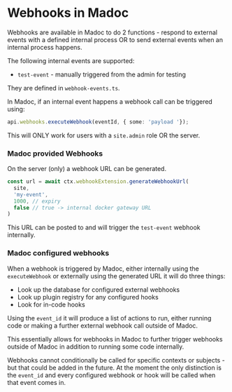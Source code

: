 # Webhooks in Madoc

Webhooks are available in Madoc to do 2 functions - respond to external events with a defined internal process OR to send external events when an internal process happens.

The following internal events are supported:
- `test-event` - manually triggered from the admin for testing

They are defined in `webhook-events.ts`.

In Madoc, if an internal event happens a webhook call can be triggered using:
```ts
api.webhooks.executeWebhook(eventId, { some: 'payload '});
```

This will ONLY work for users with a `site.admin` role OR the server.

### Madoc provided Webhooks

On the server (only) a webhook URL can be generated.

```ts
const url = await ctx.webhookExtension.generateWebhookUrl(
  site,
  'my-event',
  1000, // expiry
  false // true -> internal docker gateway URL
)
```

This URL can be posted to and will trigger the `test-event` webhook internally.

### Madoc configured webhooks

When a webhook is triggered by Madoc, either internally using the `executeWebhook` or externally using the generated URL it will do three things:
- Look up the database for configured external webhooks
- Look up plugin registry for any configured hooks
- Look for in-code hooks

Using the `event_id` it will produce a list of actions to run, either running code or making a further external webhook call outside of Madoc.

This essentially allows for webhooks in Madoc to further trigger webhooks outside of Madoc in addition to running some code internally.

Webhooks cannot conditionally be called for specific contexts or subjects - but that could be added in the future. At the moment the only distinction is the `event_id` and every configured webhook or hook will be called when that event comes in.
